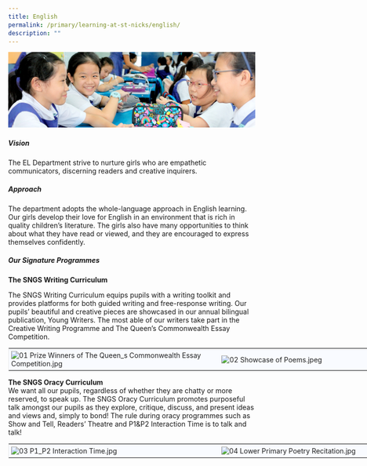 ```yaml
---
title: English
permalink: /primary/learning-at-st-nicks/english/
description: ""
---
```

![](/images/01%20Banner%20Photos/learning-at-stnicks.jpg)

##### **Vision**

The EL Department strive to nurture girls who are empathetic communicators, discerning readers and creative inquirers.

##### **Approach**
The department adopts the whole-language approach in English learning. Our girls develop their love for English in an environment that is rich in quality children’s literature. The girls also have many opportunities to think about what they have read or viewed, and they are encouraged to express themselves confidently.

##### **Our Signature Programmes**

**The SNGS Writing Curriculum**

The SNGS Writing Curriculum equips pupils with a writing toolkit and provides platforms for both guided writing and free-response writing. Our pupils’ beautiful and creative pieces are showcased in our annual bilingual publication, Young Writers. The most able of our writers take part in the Creative Writing Programme and The Queen’s Commonwealth Essay Competition.


  
  

<table style="margin: auto; outline: 0px; padding: 0px; clear: both; border: 1px solid rgb(234, 234, 234); border-collapse: collapse; width: 860px;" class="iveo_table ive_eobj_center ives_tab_1"><tbody style="margin: 0px; outline: 0px; padding: 0px;"><tr style="margin: 0px; outline: 0px; padding: 0px;"><td style="margin: 0px; outline: 0px; padding: 5px; text-align: left; background: rgb(249, 251, 255); color: rgb(34, 34, 34); width: 430px;"><img style="margin: 0px 10px 0px 0px; outline: 0px; padding: 0px; border: none; max-width: 100%; float: left;" class="ive_eobj_left" alt="01 Prize Winners of The Queen_s Commonwealth Essay Competition.jpg" width="100%" src="https://chijstnicholasgirls.moe.edu.sg/qql/slot/u569/Pri%20Learning%20at%20St%20Nicks/EL/01%20Prize%20Winners%20of%20The%20Queen_s%20Commonwealth%20Essay%20Competition.jpg"><br style="margin: 0px; outline: 0px; padding: 0px;"></td><td style="margin: 0px; outline: 0px; padding: 5px; text-align: left; background: rgb(249, 251, 255); color: rgb(34, 34, 34); width: 430px;"><img style="margin: 0px 10px 0px 0px; outline: 0px; padding: 0px; border: none; max-width: 100%; float: left;" class="ive_eobj_left" alt="02 Showcase of Poems.jpeg" width="100%" src="https://chijstnicholasgirls.moe.edu.sg/qql/slot/u569/Pri%20Learning%20at%20St%20Nicks/EL/02%20Showcase%20of%20Poems.jpeg"><br style="margin: 0px; outline: 0px; padding: 0px;"></td></tr></tbody></table>



**The SNGS Oracy Curriculum**<br>
We want all our pupils, regardless of whether they are chatty or more reserved, to speak up. The SNGS Oracy Curriculum promotes purposeful talk amongst our pupils as they explore, critique, discuss, and present ideas and views and, simply to bond! The rule during oracy programmes such as Show and Tell, Readers’ Theatre and P1&amp;P2 Interaction Time is to talk and talk!

  

<table style="margin: auto; outline: 0px; padding: 0px; clear: both; border: 1px solid rgb(234, 234, 234); border-collapse: collapse; width: 860px;" class="iveo_table ive_eobj_center ives_tab_1"><tbody style="margin: 0px; outline: 0px; padding: 0px;"><tr style="margin: 0px; outline: 0px; padding: 0px;"><td style="margin: 0px; outline: 0px; padding: 5px; text-align: left; background: rgb(249, 251, 255); color: rgb(34, 34, 34); width: 430px;"><img style="margin: 0px 10px 0px 0px; outline: 0px; padding: 0px; border: none; max-width: 100%; float: left;" class="ive_eobj_left" alt="03 P1_P2 Interaction Time.jpg" width="100%" src="https://chijstnicholasgirls.moe.edu.sg/qql/slot/u569/Pri%20Learning%20at%20St%20Nicks/EL/03%20P1_P2%20Interaction%20Time.jpg"><br style="margin: 0px; outline: 0px; padding: 0px;"></td><td style="margin: 0px; outline: 0px; padding: 5px; text-align: left; background: rgb(249, 251, 255); color: rgb(34, 34, 34); width: 430px;"><img style="margin: 0px 10px 0px 0px; outline: 0px; padding: 0px; border: none; max-width: 100%; float: left;" class="ive_eobj_left" alt="04 Lower Primary Poetry Recitation.jpg" width="100%" src="https://chijstnicholasgirls.moe.edu.sg/qql/slot/u569/Pri%20Learning%20at%20St%20Nicks/EL/04%20Lower%20Primary%20Poetry%20Recitation.jpg"><br style="margin: 0px; outline: 0px; padding: 0px;"></td></tr></tbody></table>